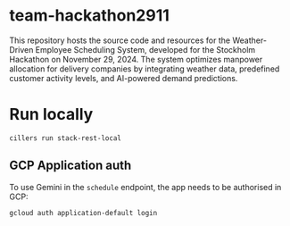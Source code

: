 # team-hackathon2911
This repository hosts the source code and resources for the Weather-Driven Employee Scheduling System, developed for the Stockholm Hackathon on November 29, 2024. The system optimizes manpower allocation for delivery companies by integrating weather data, predefined customer activity levels, and AI-powered demand predictions.

# Run locally
```
cillers run stack-rest-local
```

## GCP Application auth

To use Gemini in the `schedule` endpoint, the app needs to be authorised in GCP:
```
gcloud auth application-default login
```